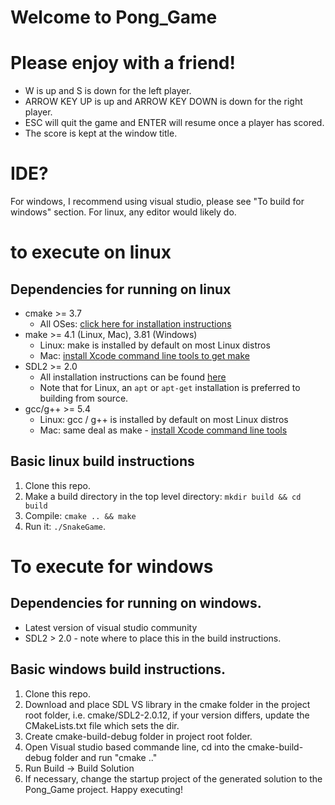 # Welcome to Pong_Game

# Please enjoy with a friend!
* W is up and S is down for the left player.
* ARROW KEY UP is up and ARROW KEY DOWN is down for the right player.
* ESC will quit the game and ENTER will resume once a player has scored.
* The score is kept at the window title.

# IDE?
For windows, I recommend using visual studio, please see "To build for windows" section.
For linux, any editor would likely do.

# to execute on linux

## Dependencies for running on linux
* cmake >= 3.7
  * All OSes: [click here for installation instructions](https://cmake.org/install/)
* make >= 4.1 (Linux, Mac), 3.81 (Windows)
  * Linux: make is installed by default on most Linux distros
  * Mac: [install Xcode command line tools to get make](https://developer.apple.com/xcode/features/)
* SDL2 >= 2.0
  * All installation instructions can be found [here](https://wiki.libsdl.org/Installation)
  * Note that for Linux, an `apt` or `apt-get` installation is preferred to building from source.
* gcc/g++ >= 5.4
  * Linux: gcc / g++ is installed by default on most Linux distros
  * Mac: same deal as make - [install Xcode command line tools](https://developer.apple.com/xcode/features/)

## Basic linux build instructions

1. Clone this repo.
2. Make a build directory in the top level directory: `mkdir build && cd build`
3. Compile: `cmake .. && make`
4. Run it: `./SnakeGame`.

# To execute for windows

## Dependencies for running on windows.
* Latest version of visual studio community
* SDL2 > 2.0 - note where to place this in the build instructions.

## Basic windows build instructions.
1. Clone this repo.
2. Download and place SDL VS library in the cmake folder in the project root folder, i.e. cmake/SDL2-2.0.12, if your version differs, update the CMakeLists.txt file which sets the dir.
3. Create cmake-build-debug folder in project root folder.
4. Open Visual studio based commande line, cd into the cmake-build-debug folder and run "cmake .."
5. Run Build -> Build Solution
6. If necessary, change the startup project of the generated solution to the Pong_Game project.
Happy executing!